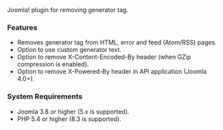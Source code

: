Joomla! plugin for removing generator tag.

### Features
- Removes generator tag from HTML, error and feed (Atom/RSS) pages.
- Option to use custom generator text.
- Option to remove X-Content-Encoded-By header (when GZip compression is enabled).
- Option to remove X-Powered-By header in API application (Joomla 4.0+).

### System Requirements

- Joomla 3.8 or higher (5.x is supported).
- PHP 5.4 or higher (8.3 is supported).
